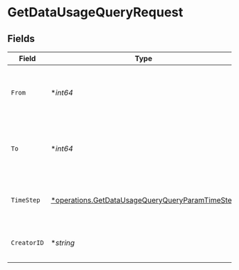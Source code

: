 # GetDataUsageQueryRequest


## Fields

| Field                                                                                                             | Type                                                                                                              | Required                                                                                                          | Description                                                                                                       |
| ----------------------------------------------------------------------------------------------------------------- | ----------------------------------------------------------------------------------------------------------------- | ----------------------------------------------------------------------------------------------------------------- | ----------------------------------------------------------------------------------------------------------------- |
| `From`                                                                                                            | **int64*                                                                                                          | :heavy_minus_sign:                                                                                                | Start millis timestamp for the query range (inclusive)<br/>                                                       |
| `To`                                                                                                              | **int64*                                                                                                          | :heavy_minus_sign:                                                                                                | End millis timestamp for the query range (exclusive)<br/>                                                         |
| `TimeStep`                                                                                                        | [*operations.GetDataUsageQueryQueryParamTimeStep](../../models/operations/getdatausagequeryqueryparamtimestep.md) | :heavy_minus_sign:                                                                                                | The time step to aggregate viewership metrics by<br/>                                                             |
| `CreatorID`                                                                                                       | **string*                                                                                                         | :heavy_minus_sign:                                                                                                | The creator ID to filter the query results<br/>                                                                   |